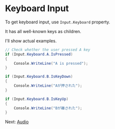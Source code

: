 # Keyboard Input


To get keyboard input, use `Input.Keyboard` property.

It has all well-known keys as children.

I'll show actual examples.

```cs
// Check whether the user pressed A key
if (Input.Keyboard.A.IsPressed)
{
    Console.WriteLine("A is pressed");
}

if (Input.Keyboard.B.IsKeyDown)
{
	Console.WriteLine("Aが押された");
}

if (Input.Keyboard.B.IsKeyUp)
{
	Console.WriteLine("Bが離された");
}
```

Next: [Audio](../audio.md)
